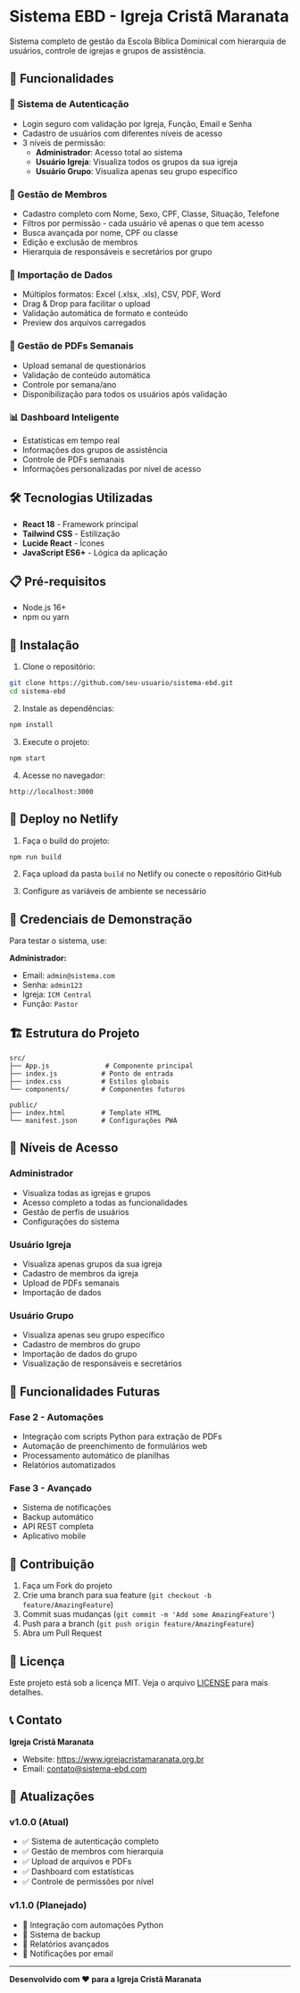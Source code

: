 # Sistema EBD - Igreja Cristã Maranata

Sistema completo de gestão da Escola Bíblica Dominical com hierarquia de usuários, controle de igrejas e grupos de assistência.

## 🚀 Funcionalidades

### 🔐 Sistema de Autenticação
- Login seguro com validação por Igreja, Função, Email e Senha
- Cadastro de usuários com diferentes níveis de acesso
- 3 níveis de permissão:
  - **Administrador**: Acesso total ao sistema
  - **Usuário Igreja**: Visualiza todos os grupos da sua igreja
  - **Usuário Grupo**: Visualiza apenas seu grupo específico

### 👥 Gestão de Membros
- Cadastro completo com Nome, Sexo, CPF, Classe, Situação, Telefone
- Filtros por permissão - cada usuário vê apenas o que tem acesso
- Busca avançada por nome, CPF ou classe
- Edição e exclusão de membros
- Hierarquia de responsáveis e secretários por grupo

### 📁 Importação de Dados
- Múltiplos formatos: Excel (.xlsx, .xls), CSV, PDF, Word
- Drag & Drop para facilitar o upload
- Validação automática de formato e conteúdo
- Preview dos arquivos carregados

### 📄 Gestão de PDFs Semanais
- Upload semanal de questionários
- Validação de conteúdo automática
- Controle por semana/ano
- Disponibilização para todos os usuários após validação

### 📊 Dashboard Inteligente
- Estatísticas em tempo real
- Informações dos grupos de assistência
- Controle de PDFs semanais
- Informações personalizadas por nível de acesso

## 🛠️ Tecnologias Utilizadas

- **React 18** - Framework principal
- **Tailwind CSS** - Estilização
- **Lucide React** - Ícones
- **JavaScript ES6+** - Lógica da aplicação

## 📋 Pré-requisitos

- Node.js 16+ 
- npm ou yarn

## 🔧 Instalação

1. Clone o repositório:
```bash
git clone https://github.com/seu-usuario/sistema-ebd.git
cd sistema-ebd
```

2. Instale as dependências:
```bash
npm install
```

3. Execute o projeto:
```bash
npm start
```

4. Acesse no navegador:
```
http://localhost:3000
```

## 🚀 Deploy no Netlify

1. Faça o build do projeto:
```bash
npm run build
```

2. Faça upload da pasta `build` no Netlify ou conecte o repositório GitHub

3. Configure as variáveis de ambiente se necessário

## 📱 Credenciais de Demonstração

Para testar o sistema, use:

**Administrador:**
- Email: `admin@sistema.com`
- Senha: `admin123`
- Igreja: `ICM Central`
- Função: `Pastor`

## 🏗️ Estrutura do Projeto

```
src/
├── App.js              # Componente principal
├── index.js           # Ponto de entrada
├── index.css          # Estilos globais
└── components/        # Componentes futuros

public/
├── index.html         # Template HTML
└── manifest.json      # Configurações PWA
```

## 🔄 Níveis de Acesso

### Administrador
- Visualiza todas as igrejas e grupos
- Acesso completo a todas as funcionalidades
- Gestão de perfis de usuários
- Configurações do sistema

### Usuário Igreja
- Visualiza apenas grupos da sua igreja
- Cadastro de membros da igreja
- Upload de PDFs semanais
- Importação de dados

### Usuário Grupo
- Visualiza apenas seu grupo específico
- Cadastro de membros do grupo
- Importação de dados do grupo
- Visualização de responsáveis e secretários

## 🎯 Funcionalidades Futuras

### Fase 2 - Automações
- Integração com scripts Python para extração de PDFs
- Automação de preenchimento de formulários web
- Processamento automático de planilhas
- Relatórios automatizados

### Fase 3 - Avançado
- Sistema de notificações
- Backup automático
- API REST completa
- Aplicativo mobile

## 🤝 Contribuição

1. Faça um Fork do projeto
2. Crie uma branch para sua feature (`git checkout -b feature/AmazingFeature`)
3. Commit suas mudanças (`git commit -m 'Add some AmazingFeature'`)
4. Push para a branch (`git push origin feature/AmazingFeature`)
5. Abra um Pull Request

## 📄 Licença

Este projeto está sob a licença MIT. Veja o arquivo [LICENSE](LICENSE) para mais detalhes.

## 📞 Contato

**Igreja Cristã Maranata**
- Website: https://www.igrejacristamaranata.org.br
- Email: contato@sistema-ebd.com

## 🔄 Atualizações

### v1.0.0 (Atual)
- ✅ Sistema de autenticação completo
- ✅ Gestão de membros com hierarquia
- ✅ Upload de arquivos e PDFs
- ✅ Dashboard com estatísticas
- ✅ Controle de permissões por nível

### v1.1.0 (Planejado)
- 🔄 Integração com automações Python
- 🔄 Sistema de backup
- 🔄 Relatórios avançados
- 🔄 Notificações por email

---

**Desenvolvido com ❤️ para a Igreja Cristã Maranata**
